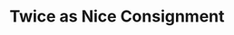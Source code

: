 ---
title: "Twice as Nice Consignment"
url: /amherst/twice-as-nice-consignment/
shop: Gebrauchtwaren
---